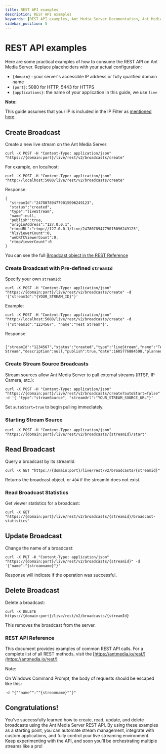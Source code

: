 ```yaml
---
title: REST API examples 
description: REST API examples
keywords: [REST API examples, Ant Media Server Documentation, Ant Media Server Tutorials]
sidebar_position: 5
---
```


# REST API examples

Here are some practical examples of how to consume the REST API on Ant Media Server. Replace placeholders with your actual configuration:

* `{domain}` : your server's accessible IP address or fully qualified domain name
* `{port}`: 5080 for HTTP, 5443 for HTTPS  
* `{applications}`: the name of your application in this guide, we use `live`

**Note:**

This guide assumes that your IP is included in the IP Filter as [mentioned here](https://antmedia.io/docs/guides/developer-sdk-and-api/rest-api-guide/securing-rest-apis/#ip-filter-for-the-web-panel).

Create Broadcast
------

Create a new live stream on the Ant Media Server:

```curl -X POST -H "Content-Type: application/json" "https://{domain:port}/live/rest/v2/broadcasts/create"```

For example, on localhost: 

```curl -X POST -H "Content-Type: application/json" "http://localhost:5080/live/rest/v2/broadcasts/create"``` 

Response:

```
{
  "streamId":"247807894779015096249123",
  "status":"created",
  "type":"liveStream",
  "name":null,
  "publish":true,
  "originAddress":"127.0.0.1",
  "rtmpURL":"rtmp://127.0.0.1/live/247807894779015096249123",
  "hlsViewerCount":0,
  "webRTCViewerCount":0,
  "rtmpViewerCount":0
}
```
You can see the full [Broadcast object in the REST Reference](https://antmedia.io/rest/)

### Create Broadcast with Pre-defined ```streamId```

Specify your own `streamId`:

```curl -X POST -H "Content-Type: application/json" "https://{domain:port}/live/rest/v2/broadcasts/create" -d '{"streamId":"{YOUR_STREAM_ID}"}'```

Example:

```curl -X POST -H "Content-Type: application/json" "http://localhost:5080/live/rest/v2/broadcasts/create" -d '{"streamId":"1234567", "name":"Test Stream"}'```. 

Response:

```
    {"streamId":"1234567","status":"created","type":"liveStream","name":"Test Stream","description":null,"publish":true,"date":1605776884508,"plannedStartDate":0,"plannedEndDate":0,"duration":0,"endPointList":null,"publicStream":true,"is360":false,"listenerHookURL":null,"category":null,"ipAddr":null,"username":null,"password":null,"quality":null,"speed":0.0,"streamUrl":null,"originAdress":"127.0.0.1","mp4Enabled":0,"webMEnabled":0,"expireDurationMS":0,"rtmpURL":"rtmp://127.0.0.1/live/1234567","zombi":false,"pendingPacketSize":0,"hlsViewerCount":0,"webRTCViewerCount":0,"rtmpViewerCount":0,"startTime":0,"receivedBytes":0,"bitrate":0,"userAgent":"N/A","latitude":null,"longitude":null,"altitude":null,"mainTrackStreamId":null,"subTrackStreamIds":null,"absoluteStartTimeMs":0,"webRTCViewerLimit":-1,"hlsViewerLimit":-1}
```

### Create Stream Source Broadcasts

Stream sources allow Ant Media Server to pull external streams (RTSP, IP Camera, etc.):

```curl -X POST -H "Content-Type: application/json" "https://{domain:port}/live/rest/v2/broadcasts/create?autoStart=false" -d '{ "type":"streamSource", "streamUrl":"YOUR_STREAM_SOURCE_URL"}'```

Set `autoStart=true` to begin pulling immediately.

### Starting Stream Source

```curl -X POST -H "Content-Type: application/json" "https://{domain:port}/live/rest/v2/broadcasts/{streamId}/start"```

Read Broadcast
----

Query a broadcast by its streamId:

```curl -X GET "https://{domain:port}/live/rest/v2/broadcasts/{streamid}"```

Returns the broadcast object, or `404` if the streamId does not exist.

### Read Broadcast Statistics

Get viewer statistics for a broadcast:

```curl -X GET "https://{domain:port}/live/rest/v2/broadcasts/{streamid}/broadcast-statistics"```

Update Broadcast
------

Change the name of a broadcast:

```curl -X PUT -H "Content-Type: application/json" "https://{domain:port}/live/rest/v2/broadcasts/{streamid}" -d '{"name":"{streamname}"}'```

Response will indicate if the operation was successful.

Delete Broadcast
------

Delete a broadcast:

```curl -X DELETE https://{domain:port}/live/rest/v2/broadcasts/{streamId}```

This removes the broadcast from the server.

### REST API Reference

This document provides examples of common REST API calls. For a complete list of all REST methods, visit the [https://antmedia.io/rest/](https://antmedia.io/rest/)

Note:

On Windows Command Prompt, the body of requests should be escaped like this: 

```-d "{""name"":""{streamname}""}"```


## Congratulations!

You’ve successfully learned how to create, read, update, and delete broadcasts using the Ant Media Server REST API. By using these examples as a starting point, you can automate stream management, integrate with custom applications, and fully control your live streaming environment. Keep experimenting with the API, and soon you’ll be orchestrating multiple streams like a pro!
